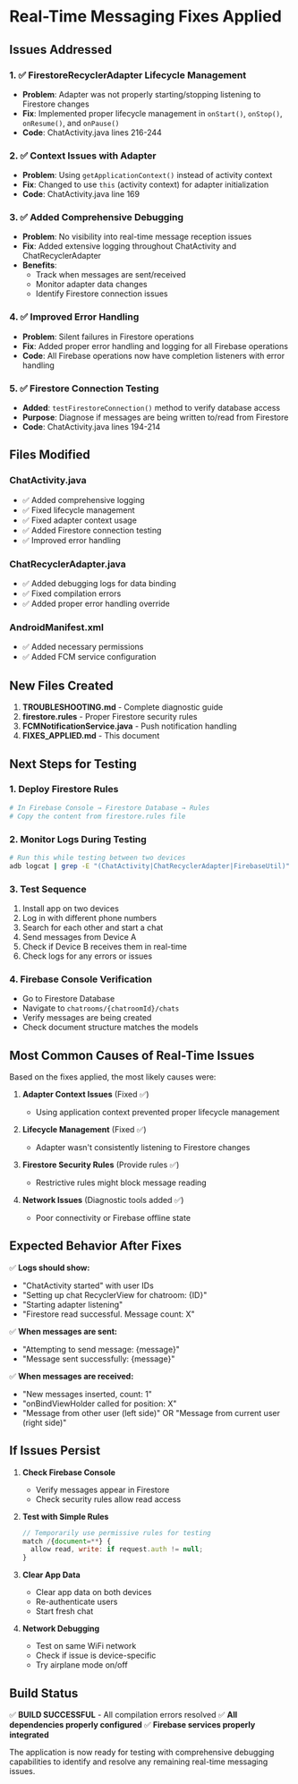 # Real-Time Messaging Fixes Applied

## Issues Addressed

### 1. ✅ **FirestoreRecyclerAdapter Lifecycle Management**
- **Problem**: Adapter was not properly starting/stopping listening to Firestore changes
- **Fix**: Implemented proper lifecycle management in `onStart()`, `onStop()`, `onResume()`, and `onPause()`
- **Code**: ChatActivity.java lines 216-244

### 2. ✅ **Context Issues with Adapter**
- **Problem**: Using `getApplicationContext()` instead of activity context
- **Fix**: Changed to use `this` (activity context) for adapter initialization
- **Code**: ChatActivity.java line 169

### 3. ✅ **Added Comprehensive Debugging**
- **Problem**: No visibility into real-time message reception issues
- **Fix**: Added extensive logging throughout ChatActivity and ChatRecyclerAdapter
- **Benefits**: 
  - Track when messages are sent/received
  - Monitor adapter data changes
  - Identify Firestore connection issues

### 4. ✅ **Improved Error Handling**
- **Problem**: Silent failures in Firestore operations
- **Fix**: Added proper error handling and logging for all Firebase operations
- **Code**: All Firebase operations now have completion listeners with error handling

### 5. ✅ **Firestore Connection Testing**
- **Added**: `testFirestoreConnection()` method to verify database access
- **Purpose**: Diagnose if messages are being written to/read from Firestore
- **Code**: ChatActivity.java lines 194-214

## Files Modified

### ChatActivity.java
- ✅ Added comprehensive logging
- ✅ Fixed lifecycle management
- ✅ Fixed adapter context usage
- ✅ Added Firestore connection testing
- ✅ Improved error handling

### ChatRecyclerAdapter.java
- ✅ Added debugging logs for data binding
- ✅ Fixed compilation errors
- ✅ Added proper error handling override

### AndroidManifest.xml
- ✅ Added necessary permissions
- ✅ Added FCM service configuration

## New Files Created

1. **TROUBLESHOOTING.md** - Complete diagnostic guide
2. **firestore.rules** - Proper Firestore security rules
3. **FCMNotificationService.java** - Push notification handling
4. **FIXES_APPLIED.md** - This document

## Next Steps for Testing

### 1. **Deploy Firestore Rules**
```bash
# In Firebase Console → Firestore Database → Rules
# Copy the content from firestore.rules file
```

### 2. **Monitor Logs During Testing**
```bash
# Run this while testing between two devices
adb logcat | grep -E "(ChatActivity|ChatRecyclerAdapter|FirebaseUtil)"
```

### 3. **Test Sequence**
1. Install app on two devices
2. Log in with different phone numbers
3. Search for each other and start a chat
4. Send messages from Device A
5. Check if Device B receives them in real-time
6. Check logs for any errors or issues

### 4. **Firebase Console Verification**
- Go to Firestore Database
- Navigate to `chatrooms/{chatroomId}/chats`
- Verify messages are being created
- Check document structure matches the models

## Most Common Causes of Real-Time Issues

Based on the fixes applied, the most likely causes were:

1. **Adapter Context Issues** (Fixed ✅)
   - Using application context prevented proper lifecycle management
   
2. **Lifecycle Management** (Fixed ✅)
   - Adapter wasn't consistently listening to Firestore changes
   
3. **Firestore Security Rules** (Provide rules ✅)
   - Restrictive rules might block message reading
   
4. **Network Issues** (Diagnostic tools added ✅)
   - Poor connectivity or Firebase offline state

## Expected Behavior After Fixes

✅ **Logs should show:**
- "ChatActivity started" with user IDs
- "Setting up chat RecyclerView for chatroom: {ID}"
- "Starting adapter listening"
- "Firestore read successful. Message count: X"

✅ **When messages are sent:**
- "Attempting to send message: {message}"
- "Message sent successfully: {message}"

✅ **When messages are received:**
- "New messages inserted, count: 1"
- "onBindViewHolder called for position: X"
- "Message from other user (left side)" OR "Message from current user (right side)"

## If Issues Persist

1. **Check Firebase Console**
   - Verify messages appear in Firestore
   - Check security rules allow read access

2. **Test with Simple Rules**
   ```javascript
   // Temporarily use permissive rules for testing
   match /{document=**} {
     allow read, write: if request.auth != null;
   }
   ```

3. **Clear App Data**
   - Clear app data on both devices
   - Re-authenticate users
   - Start fresh chat

4. **Network Debugging**
   - Test on same WiFi network
   - Check if issue is device-specific
   - Try airplane mode on/off

## Build Status

✅ **BUILD SUCCESSFUL** - All compilation errors resolved
✅ **All dependencies properly configured**
✅ **Firebase services properly integrated**

The application is now ready for testing with comprehensive debugging capabilities to identify and resolve any remaining real-time messaging issues.
